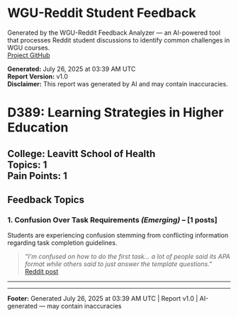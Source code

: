 # WGU-Reddit Student Feedback

Generated by the WGU-Reddit Feedback Analyzer — an AI-powered tool that processes Reddit student discussions to identify common challenges in WGU courses.  
[Project GitHub](https://wgudataninja.github.io/wgu-reddit-monitoring-pipeline/)

**Generated:** July 26, 2025 at 03:39 AM UTC  
**Report Version:** v1.0  
**Disclaimer:** This report was generated by AI and may contain inaccuracies.  
# D389: Learning Strategies in Higher Education
**College:** Leavitt School of Health  
**Topics:** 1  
**Pain Points:** 1  
---
## Feedback Topics
### 1. Confusion Over Task Requirements _(Emerging)_ – [1 posts]
Students are experiencing confusion stemming from conflicting information regarding task completion guidelines.  
> _"I’m confused on how to do the first task... a lot of people said its APA format while others said to just answer the template questions."_  
> [Reddit post](https://reddit.com/comments/1jwcnpb)  
---
---
**Footer:** Generated July 26, 2025 at 03:39 AM UTC | Report v1.0 | AI-generated — may contain inaccuracies  
